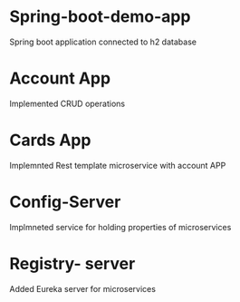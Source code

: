 # Spring-boot-demo-app
Spring boot application connected to h2 database


# Account App
Implemented CRUD operations

# Cards App
Implemnted Rest template microservice with account APP

# Config-Server
Implmneted service for holding properties of microservices

# Registry- server
Added Eureka server for microservices
